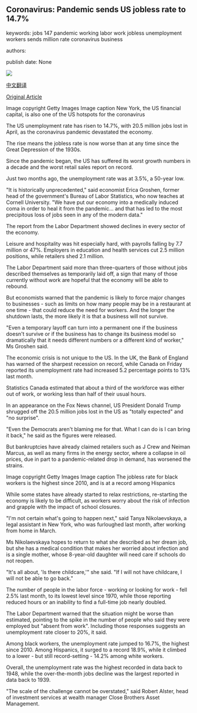 ## Coronavirus: Pandemic sends US jobless rate to 14.7%

keywords: jobs 147 pandemic working labor work jobless unemployment workers sends million rate coronavirus business

authors: 

publish date: None

![](https://ichef.bbci.co.uk/news/1024/branded_news/3EBC/production/_112206061_nyc.jpg)

[中文翻译](Coronavirus%3A%20Pandemic%20sends%20US%20jobless%20rate%20to%2014.7%25_zh.md)

[Original Article](https://www.bbc.com/news/business-52591262)

Image copyright Getty Images Image caption New York, the US financial capital, is also one of the US hotspots for the coronavirus

The US unemployment rate has risen to 14.7%, with 20.5 million jobs lost in April, as the coronavirus pandemic devastated the economy.

The rise means the jobless rate is now worse than at any time since the Great Depression of the 1930s.

Since the pandemic began, the US has suffered its worst growth numbers in a decade and the worst retail sales report on record.

Just two months ago, the unemployment rate was at 3.5%, a 50-year low.

"It is historically unprecedented," said economist Erica Groshen, former head of the government's Bureau of Labor Statistics, who now teaches at Cornell University. "We have put our economy into a medically induced coma in order to heal it from the pandemic... and that has led to the most precipitous loss of jobs seen in any of the modern data."

The report from the Labor Department showed declines in every sector of the economy.

Leisure and hospitality was hit especially hard, with payrolls falling by 7.7 million or 47%. Employers in education and health services cut 2.5 million positions, while retailers shed 2.1 million.

The Labor Department said more than three-quarters of those without jobs described themselves as temporarily laid off, a sign that many of those currently without work are hopeful that the economy will be able to rebound.

But economists warned that the pandemic is likely to force major changes to businesses - such as limits on how many people may be in a restaurant at one time - that could reduce the need for workers. And the longer the shutdown lasts, the more likely it is that a business will not survive.

"Even a temporary layoff can turn into a permanent one if the business doesn't survive or if the business has to change its business model so dramatically that it needs different numbers or a different kind of worker," Ms Groshen said.

The economic crisis is not unique to the US. In the UK, the Bank of England has warned of the sharpest recession on record, while Canada on Friday reported its unemployment rate had increased 5.2 percentage points to 13% last month.

Statistics Canada estimated that about a third of the workforce was either out of work, or working less than half of their usual hours.

In an appearance on the Fox News channel, US President Donald Trump shrugged off the 20.5 million jobs lost in the US as "totally expected" and "no surprise".

"Even the Democrats aren't blaming me for that. What I can do is I can bring it back," he said as the figures were released.

But bankruptcies have already claimed retailers such as J Crew and Neiman Marcus, as well as many firms in the energy sector, where a collapse in oil prices, due in part to a pandemic-related drop in demand, has worsened the strains.

Image copyright Getty Images Image caption The jobless rate for black workers is the highest since 2010, and is at a record among Hispanics

While some states have already started to relax restrictions, re-starting the economy is likely to be difficult, as workers worry about the risk of infection and grapple with the impact of school closures.

"I'm not certain what's going to happen next," said Tanya Nikolaevskaya, a legal assistant in New York, who was furloughed last month, after working from home in March.

Ms Nikolaevskaya hopes to return to what she described as her dream job, but she has a medical condition that makes her worried about infection and is a single mother, whose 8-year-old daughter will need care if schools do not reopen.

"It's all about, 'Is there childcare,'" she said. "If I will not have childcare, I will not be able to go back."

The number of people in the labor force - working or looking for work - fell 2.5% last month, to its lowest level since 1970, while those reporting reduced hours or an inability to find a full-time job nearly doubled.

The Labor Department warned that the situation might be worse than estimated, pointing to the spike in the number of people who said they were employed but "absent from work". Including those responses suggests an unemployment rate closer to 20%, it said.

Among black workers, the unemployment rate jumped to 16.7%, the highest since 2010. Among Hispanics, it surged to a record 18.9%, while it climbed to a lower - but still record-setting - 14.2% among white workers.

Overall, the unemployment rate was the highest recorded in data back to 1948, while the over-the-month jobs decline was the largest reported in data back to 1939.

"The scale of the challenge cannot be overstated," said Robert Alster, head of investment services at wealth manager Close Brothers Asset Management.